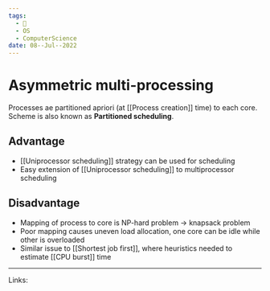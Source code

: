 ```yaml
---
tags:
  - 🌱
  - OS
  - ComputerScience 
date: 08--Jul--2022
---
```


# Asymmetric multi-processing
Processes ae partitioned apriori (at [[Process creation]] time) to each core. Scheme is also known as **Partitioned scheduling**.

## Advantage
- [[Uniprocessor scheduling]] strategy can be used for scheduling
- Easy extension of [[Uniprocessor scheduling]] to multiprocessor scheduling

## Disadvantage
- Mapping of process to core is NP-hard problem -> knapsack problem
- Poor mapping causes uneven load allocation, one core can be idle while other is overloaded
- Similar issue to [[Shortest job first]], where heuristics needed to estimate [[CPU burst]] time

---
Links: 